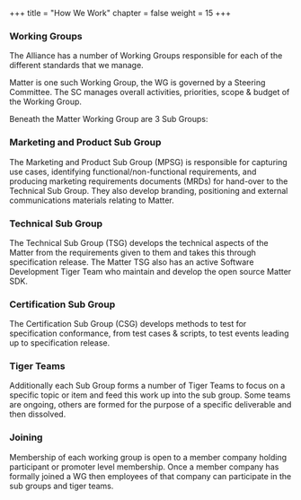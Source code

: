 +++
title = "How We Work"
chapter = false
weight = 15
+++

### Working Groups

The Alliance has a number of Working Groups responsible for each of the different standards that we
manage.

Matter is one such Working Group, the WG is governed by a Steering Committee. The SC manages overall
activities, priorities, scope & budget of the Working Group.

Beneath the Matter Working Group are 3 Sub Groups:

### Marketing and Product Sub Group

The Marketing and Product Sub Group (MPSG) is responsible for capturing use cases, identifying
functional/non-functional requirements, and producing marketing requirements documents (MRDs) for
hand-over to the Technical Sub Group. They also develop branding, positioning and external
communications materials relating to Matter.

### Technical Sub Group

The Technical Sub Group (TSG) develops the technical aspects of the Matter from the requirements
given to them and takes this through specification release. The Matter TSG also has an active
Software Development Tiger Team who maintain and develop the open source Matter SDK.

### Certification Sub Group

The Certification Sub Group (CSG) develops methods to test for specification conformance, from test
cases & scripts, to test events leading up to specification release.

### Tiger Teams

Additionally each Sub Group forms a number of Tiger Teams to focus on a specific topic or item and
feed this work up into the sub group. Some teams are ongoing, others are formed for the purpose of a
specific deliverable and then dissolved.

### Joining

Membership of each working group is open to a member company holding participant or promoter level
membership. Once a member company has formally joined a WG then employees of that company can
participate in the sub groups and tiger teams.
